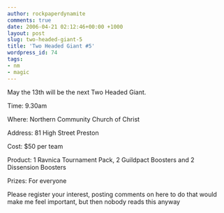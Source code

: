 ```yaml
---
author: rockpaperdynamite
comments: true
date: 2006-04-21 02:12:46+00:00 +1000
layout: post
slug: two-headed-giant-5
title: 'Two Headed Giant #5'
wordpress_id: 74
tags:
- nm
- magic
---
```


May the 13th will be the next Two Headed Giant.

Time: 9.30am

Where: Northern Community Church of Christ

Address: 81 High Street Preston

Cost: $50 per team

Product: 1 Ravnica Tournament Pack, 2 Guildpact Boosters and 2 Dissension Boosters

Prizes: For everyone 

Please register your interest, posting comments on here to do that would make me feel important, but then nobody reads this anyway
